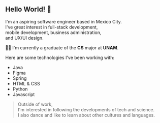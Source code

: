 ## Hello World! 👋

I'm an aspiring software engineer based in Mexico City.  
I've great interest in full-stack development,  
mobile development,  business administration,  
and UX/UI design.

:woman_technologist: I'm currently a graduate of the **CS** major at **UNAM**.  

Here are some technologies I've been working with:  
* Java  
* Figma
* Spring  
* HTML & CSS
* Python  
* Javascript  
    
> Outside of work,  
> I'm interested in following the developments of tech and science.  
> I also dance and like to learn about other cultures and languages.
